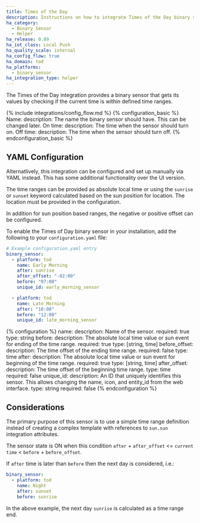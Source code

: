 ```yaml
---
title: Times of the Day
description: Instructions on how to integrate Times of the Day binary sensors within Home Assistant.
ha_category:
  - Binary Sensor
  - Helper
ha_release: 0.89
ha_iot_class: Local Push
ha_quality_scale: internal
ha_config_flow: true
ha_domain: tod
ha_platforms:
  - binary_sensor
ha_integration_type: helper
---
```


The Times of the Day integration provides a binary sensor that gets its values by checking if the current time is within defined time ranges.

{% include integrations/config_flow.md %}
{% configuration_basic %}
Name:
  description: The name the binary sensor should have. This can be changed later.
On time:
  description: The time when the sensor should turn on.
Off time:
  description: The time when the sensor should turn off.
{% endconfiguration_basic %}

## YAML Configuration

Alternatlively, this integration can be configured and set up manually via YAML instead. This has some additional functionality over the UI version.

The time ranges can be provided as absolute local time or using the `sunrise` or `sunset` keyword calculated based on the sun position for location. The location must be provided in the configuration.

In addition for sun position based ranges, the negative or positive offset can be configured.

To enable the Times of Day binary sensor in your installation, add the
following to your `configuration.yaml` file:

```yaml
# Example configuration.yaml entry
binary_sensor:
  - platform: tod
    name: Early Morning
    after: sunrise
    after_offset: "-02:00"
    before: "07:00"
    unique_id: early_morning_sensor

  - platform: tod
    name: Late Morning
    after: "10:00"
    before: "12:00"
    unique_id: late_morning_sensor
```

{% configuration %}
name:
  description: Name of the sensor.
  required: true
  type: string
before:
  description: The absolute local time value or sun event for ending of the time range.
  required: true
  type: [string, time]
before_offset:
  description: The time offset of the ending time range.
  required: false
  type: time
after:
  description: The absolute local time value or sun event for beginning of the time range.
  required: true
  type: [string, time]
after_offset:
  description: The time offset of the beginning time range.
  type: time
  required: false
unique_id:
  description: An ID that uniquely identifies this sensor. This allows changing the name, icon, and entity_id from the web interface.
  type: string
  required: false
{% endconfiguration %}

## Considerations

The primary purpose of this sensor is to use a simple time range definition instead of creating a complex template with references to `sun.sun` integration attributes.

The sensor state is ON when this condition `after` + `after_offset` <= `current time` < `before` + `before_offset`.

If `after` time is later than `before` then the next day is considered, i.e.:

```yaml
binary_sensor:
  - platform: tod
    name: Night
    after: sunset
    before: sunrise
```

In the above example, the next day `sunrise` is calculated as a time range end.
